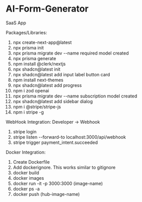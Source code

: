 # AI-Form-Generator
SaaS App

Packages/Libraries:
1) npx create-next-app@latest
2) npx prisma init
3) npx prisma migrate dev --name required model created
4) npx prisma generate
5) npm install @clerk/nextjs
6) npx shadcn@latest init
7) npx shadcn@latest add input label button card
8) npm install next-themes
9) npx shadcn@latest add progress
10) npm i zod openai
11) npx prisma migrate dev --name subscription model created 
12) npx shadcn@latest add sidebar dialog
13) npm i @stripe/stripe-js
14) npm i stripe -g

WebHook Integration:
Developer -> Webhook
1) stripe login
2) stripe listen --forward-to localhost:3000/api/webhook
3) stripe trigger payment_intent.succeeded

Docker Integration:
1) Create Dockerfile
2) Add dockerignore. This works similar to gitignore
3) docker build 
4) docker images
5) docker run -it -p 3000:3000 (image-name)
6) docker ps -a
7) docker push (hub-image-name)